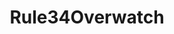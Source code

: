 ---
title: Rule34Overwatch
crosslinks:
- Palpz
- youtubefactsbot
- livven
- rule34
- futanari
- u_imguralbumbot
- Overwatch_Porn
- OverwatchCirclejerk
- pharmercy
- guro
- ahegao
- dankmemes
- futanari_Comics
- CrossEyedFap
- rule34feet
- 2Booty
- HealSluts
- Rule34LoL
- gonewild
- youtubot
---
